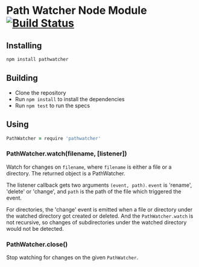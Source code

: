# Path Watcher Node Module [![Build Status](https://travis-ci.org/atom/node-pathwatcher.svg?branch=master)](https://travis-ci.org/atom/node-pathwatcher)

## Installing

```bash
npm install pathwatcher
```

## Building

  * Clone the repository
  * Run `npm install` to install the dependencies
  * Run `npm test` to run the specs

## Using

```coffeescript
PathWatcher = require 'pathwatcher'
```

### PathWatcher.watch(filename, [listener])

Watch for changes on `filename`, where `filename` is either a file or a
directory. The returned object is a PathWatcher.

The listener callback gets two arguments `(event, path)`. `event` is 'rename',
'delete' or 'change', and `path` is the path of the file which triggered the
event.

For directories, the 'change' event is emitted when a file or directory under
the watched directory got created or deleted. And the `PathWatcher.watch` is
not recursive, so changes of subdirectories under the watched directory would
not be detected.

### PathWatcher.close()

Stop watching for changes on the given `PathWatcher`.
